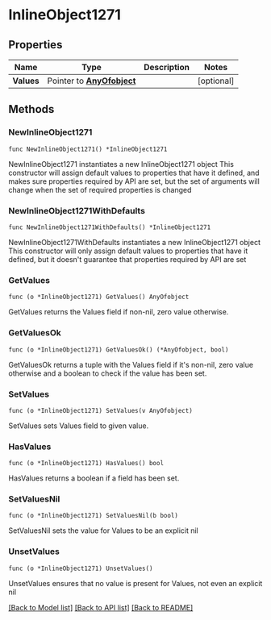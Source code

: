 # InlineObject1271

## Properties

Name | Type | Description | Notes
------------ | ------------- | ------------- | -------------
**Values** | Pointer to [**AnyOfobject**](anyOf&lt;object&gt;.md) |  | [optional] 

## Methods

### NewInlineObject1271

`func NewInlineObject1271() *InlineObject1271`

NewInlineObject1271 instantiates a new InlineObject1271 object
This constructor will assign default values to properties that have it defined,
and makes sure properties required by API are set, but the set of arguments
will change when the set of required properties is changed

### NewInlineObject1271WithDefaults

`func NewInlineObject1271WithDefaults() *InlineObject1271`

NewInlineObject1271WithDefaults instantiates a new InlineObject1271 object
This constructor will only assign default values to properties that have it defined,
but it doesn't guarantee that properties required by API are set

### GetValues

`func (o *InlineObject1271) GetValues() AnyOfobject`

GetValues returns the Values field if non-nil, zero value otherwise.

### GetValuesOk

`func (o *InlineObject1271) GetValuesOk() (*AnyOfobject, bool)`

GetValuesOk returns a tuple with the Values field if it's non-nil, zero value otherwise
and a boolean to check if the value has been set.

### SetValues

`func (o *InlineObject1271) SetValues(v AnyOfobject)`

SetValues sets Values field to given value.

### HasValues

`func (o *InlineObject1271) HasValues() bool`

HasValues returns a boolean if a field has been set.

### SetValuesNil

`func (o *InlineObject1271) SetValuesNil(b bool)`

 SetValuesNil sets the value for Values to be an explicit nil

### UnsetValues
`func (o *InlineObject1271) UnsetValues()`

UnsetValues ensures that no value is present for Values, not even an explicit nil

[[Back to Model list]](../README.md#documentation-for-models) [[Back to API list]](../README.md#documentation-for-api-endpoints) [[Back to README]](../README.md)


